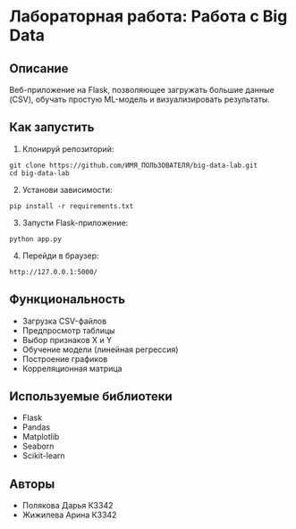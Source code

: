 # Лабораторная работа: Работа с Big Data

## Описание

Веб-приложение на Flask, позволяющее загружать большие данные (CSV), обучать простую ML-модель и визуализировать результаты.

## Как запустить

1. Клонируй репозиторий:
```
git clone https://github.com/ИМЯ_ПОЛЬЗОВАТЕЛЯ/big-data-lab.git
cd big-data-lab
```
2. Установи зависимости:
```
pip install -r requirements.txt
```
3. Запусти Flask-приложение:
```
python app.py
```
4. Перейди в браузер:
```
http://127.0.0.1:5000/
```

## Функциональность

- Загрузка CSV-файлов
- Предпросмотр таблицы
- Выбор признаков X и Y
- Обучение модели (линейная регрессия)
- Построение графиков
- Корреляционная матрица

## Используемые библиотеки

- Flask
- Pandas
- Matplotlib
- Seaborn
- Scikit-learn

## Авторы

- Полякова Дарья К3342
- Жижилева Арина К3342

